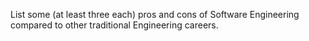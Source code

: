 <panel header="{{ icon_Q }} List pros and cons of SE">
<question has-input="true">

List some (at least three each) pros and cons of Software Engineering compared to other traditional Engineering careers.

</question>
</panel>
